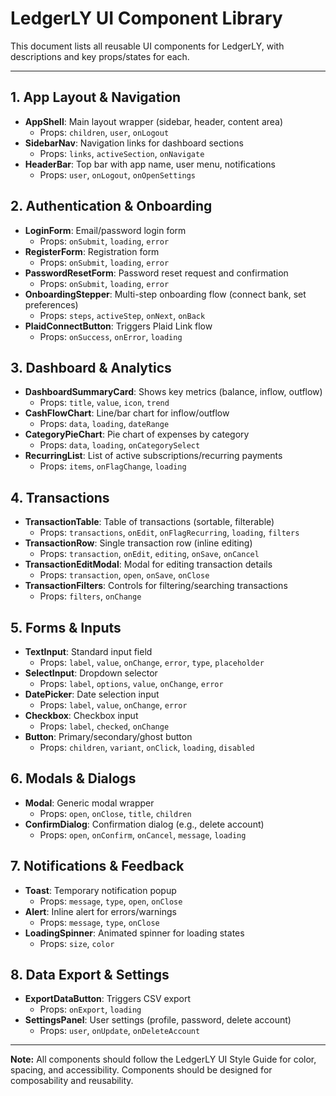 # LedgerLY UI Component Library

This document lists all reusable UI components for LedgerLY, with descriptions and key props/states for each.

---

## 1. **App Layout & Navigation**
- **AppShell**: Main layout wrapper (sidebar, header, content area)
  - Props: `children`, `user`, `onLogout`
- **SidebarNav**: Navigation links for dashboard sections
  - Props: `links`, `activeSection`, `onNavigate`
- **HeaderBar**: Top bar with app name, user menu, notifications
  - Props: `user`, `onLogout`, `onOpenSettings`

## 2. **Authentication & Onboarding**
- **LoginForm**: Email/password login form
  - Props: `onSubmit`, `loading`, `error`
- **RegisterForm**: Registration form
  - Props: `onSubmit`, `loading`, `error`
- **PasswordResetForm**: Password reset request and confirmation
  - Props: `onSubmit`, `loading`, `error`
- **OnboardingStepper**: Multi-step onboarding flow (connect bank, set preferences)
  - Props: `steps`, `activeStep`, `onNext`, `onBack`
- **PlaidConnectButton**: Triggers Plaid Link flow
  - Props: `onSuccess`, `onError`, `loading`

## 3. **Dashboard & Analytics**
- **DashboardSummaryCard**: Shows key metrics (balance, inflow, outflow)
  - Props: `title`, `value`, `icon`, `trend`
- **CashFlowChart**: Line/bar chart for inflow/outflow
  - Props: `data`, `loading`, `dateRange`
- **CategoryPieChart**: Pie chart of expenses by category
  - Props: `data`, `loading`, `onCategorySelect`
- **RecurringList**: List of active subscriptions/recurring payments
  - Props: `items`, `onFlagChange`, `loading`

## 4. **Transactions**
- **TransactionTable**: Table of transactions (sortable, filterable)
  - Props: `transactions`, `onEdit`, `onFlagRecurring`, `loading`, `filters`
- **TransactionRow**: Single transaction row (inline editing)
  - Props: `transaction`, `onEdit`, `editing`, `onSave`, `onCancel`
- **TransactionEditModal**: Modal for editing transaction details
  - Props: `transaction`, `open`, `onSave`, `onClose`
- **TransactionFilters**: Controls for filtering/searching transactions
  - Props: `filters`, `onChange`

## 5. **Forms & Inputs**
- **TextInput**: Standard input field
  - Props: `label`, `value`, `onChange`, `error`, `type`, `placeholder`
- **SelectInput**: Dropdown selector
  - Props: `label`, `options`, `value`, `onChange`, `error`
- **DatePicker**: Date selection input
  - Props: `label`, `value`, `onChange`, `error`
- **Checkbox**: Checkbox input
  - Props: `label`, `checked`, `onChange`
- **Button**: Primary/secondary/ghost button
  - Props: `children`, `variant`, `onClick`, `loading`, `disabled`

## 6. **Modals & Dialogs**
- **Modal**: Generic modal wrapper
  - Props: `open`, `onClose`, `title`, `children`
- **ConfirmDialog**: Confirmation dialog (e.g., delete account)
  - Props: `open`, `onConfirm`, `onCancel`, `message`, `loading`

## 7. **Notifications & Feedback**
- **Toast**: Temporary notification popup
  - Props: `message`, `type`, `open`, `onClose`
- **Alert**: Inline alert for errors/warnings
  - Props: `message`, `type`, `onClose`
- **LoadingSpinner**: Animated spinner for loading states
  - Props: `size`, `color`

## 8. **Data Export & Settings**
- **ExportDataButton**: Triggers CSV export
  - Props: `onExport`, `loading`
- **SettingsPanel**: User settings (profile, password, delete account)
  - Props: `user`, `onUpdate`, `onDeleteAccount`

---

**Note:** All components should follow the LedgerLY UI Style Guide for color, spacing, and accessibility. Components should be designed for composability and reusability. 